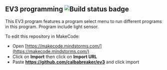 ## EV3 programming ![Build status badge](https://github.com/calbabreaker/ev3/workflows/MakeCode/badge.svg)

This EV3 program features a program select menu to run different programs in this program.
Program include light sensor.

To edit this repository in MakeCode:

* Open [https://makecode.mindstorms.com/](https://makecode.mindstorms.com/)
* Click on **Import** then click on **Import URL**
* Paste **https://github.com/calbabreaker/ev3** and click import

